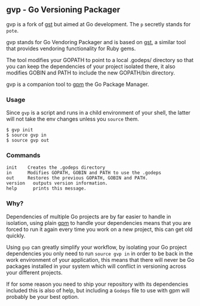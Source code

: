 ## gvp - Go Versioning Packager

gvp is a fork of [gst](http://github.com/tonchis/gst) but aimed at Go development. The `p` secretly stands for `pote`.


gvp stands for Go Vendoring Packager and is based on [gst](http://github.com/tonchis/gst), a similar tool that provides vendoring functionality for Ruby gems.

The tool modifies your GOPATH to point to a local .godeps/ directory so that you can keep the dependencies of your project isolated there, it also modifies GOBIN and PATH to include the new GOPATH/bin directory.

gvp is a companion tool to [gpm](http://github.com/pote/gpm) the Go Package Manager.

### Usage

Since `gvp` is a script and runs in a child environment of your shell, the latter will not take the env changes unless you `source` them.

```shell
$ gvp init
$ source gvp in
$ source gvp out
```

### Commands

```shell
init    Creates the .godeps directory
in      Modifies GOPATH, GOBIN and PATH to use the .godeps
out     Restores the previous GOPATH, GOBIN and PATH.
version   outputs version information.
help      prints this message.
```

### Why?

Dependencies of multiple Go projects are by far easier to handle in isolation, using plain [gpm](http://github.com/pote/gpm)
to handle your dependencies means that you are forced to run it again every time you work on a new project, this can get old
quickly.

Using `gvp` can greatly simplify your workflow, by isolating your Go project dependencies you only need to run `source gvp in`
in order to be back in the work environment of your application, this means that there will never be Go packages installed in
your system which will conflict in versioning across your different projects.

If for some reason you need to ship your repository with its dependencies included this is also of help, but including a
`Godeps` file to use with gpm will probably be your best option.
